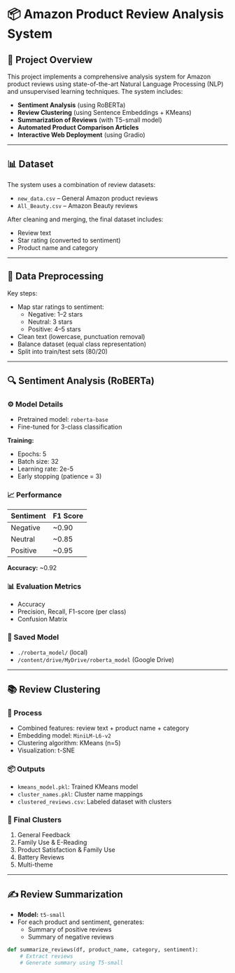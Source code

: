 # 📦 Amazon Product Review Analysis System

## 📝 Project Overview

This project implements a comprehensive analysis system for Amazon product reviews using state-of-the-art Natural Language Processing (NLP) and unsupervised learning techniques. The system includes:

- **Sentiment Analysis** (using RoBERTa)  
- **Review Clustering** (using Sentence Embeddings + KMeans)  
- **Summarization of Reviews** (with T5-small model)  
- **Automated Product Comparison Articles**  
- **Interactive Web Deployment** (using Gradio)

---

## 📊 Dataset

The system uses a combination of review datasets:

- `new_data.csv` – General Amazon product reviews  
- `All_Beauty.csv` – Amazon Beauty reviews  

After cleaning and merging, the final dataset includes:

- Review text  
- Star rating (converted to sentiment)  
- Product name and category  

---

## 🧹 Data Preprocessing

Key steps:

- Map star ratings to sentiment:
  - Negative: 1–2 stars
  - Neutral: 3 stars
  - Positive: 4–5 stars
- Clean text (lowercase, punctuation removal)
- Balance dataset (equal class representation)
- Split into train/test sets (80/20)

---

## 🔍 Sentiment Analysis (RoBERTa)

### ⚙️ Model Details

- Pretrained model: `roberta-base`
- Fine-tuned for 3-class classification

**Training:**

- Epochs: 5  
- Batch size: 32  
- Learning rate: 2e-5  
- Early stopping (patience = 3)

### 📈 Performance

| Sentiment | F1 Score |
|-----------|----------|
| Negative  | ~0.90    |
| Neutral   | ~0.85    |
| Positive  | ~0.95    |

**Accuracy:** ~0.92

### 📊 Evaluation Metrics

- Accuracy  
- Precision, Recall, F1-score (per class)  
- Confusion Matrix  

### 💾 Saved Model

- `./roberta_model/` (local)  
- `/content/drive/MyDrive/roberta_model` (Google Drive)  

---

## 📚 Review Clustering

### 📌 Process

- Combined features: review text + product name + category  
- Embedding model: `MiniLM-L6-v2`  
- Clustering algorithm: KMeans (n=5)  
- Visualization: t-SNE  

### 📦 Outputs

- `kmeans_model.pkl`: Trained KMeans model  
- `cluster_names.pkl`: Cluster name mappings  
- `clustered_reviews.csv`: Labeled dataset with clusters  

### 🧠 Final Clusters

1. General Feedback  
2. Family Use & E-Reading  
3. Product Satisfaction & Family Use  
4. Battery Reviews  
5. Multi-theme  

---

## ✍️ Review Summarization

- **Model:** `t5-small`  
- For each product and sentiment, generates:
  - Summary of positive reviews  
  - Summary of negative reviews  

```python
def summarize_reviews(df, product_name, category, sentiment):
    # Extract reviews
    # Generate summary using T5-small

